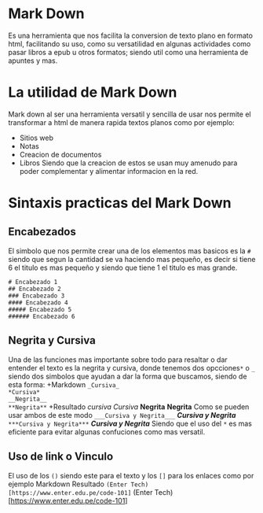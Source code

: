 # Mark Down
Es una herramienta que nos facilita la conversion de texto plano en formato html, facilitando su uso, como su versatilidad en algunas actividades como pasar libros a epub u otros formatos; siendo util como una herramienta de apuntes y mas.
# La utilidad de Mark Down
Mark down al ser una herramienta versatil y sencilla de usar nos permite el transformar a html de manera rapida textos planos como por ejemplo:
- Sitios web
- Notas
- Creacion de documentos
- Libros
Siendo que la creacion de estos se usan muy amenudo para poder complementar y alimentar informacion en la red.
# Sintaxis practicas del Mark Down
## Encabezados
El simbolo que nos permite crear una de los elementos mas basicos es la `#` siendo que segun la cantidad se va haciendo mas pequeño, es decir si tiene 6 el titulo es mas pequeño y siendo que tiene 1 el titulo es mas grande.
~~~
# Encabezado 1
## Encabezado 2
### Encabezado 3
#### Encabezado 4
##### Encabezado 5
###### Encabezado 6
~~~
## Negrita y Cursiva
Una de las funciones mas importante sobre todo para resaltar o dar entender el texto es la negrita y cursiva, donde tenemos dos opcciones`*` o `_` siendo dos simbolos que ayudan a dar la forma que buscamos, siendo de esta forma:
+Markdown
`_Cursiva_`               
`*Cursiva*`           
`__Negrita__`         
`**Negrita**` 
+Resultado
_cursiva_
*Cursiva*
__Negrita__
 **Negrita**
Como se pueden usar ambos de este modo
`___Cursiva y Negrita___`                    ___Cursiva y Negrita___
`***Cursiva y Negrita***`                    ***Cursiva y Negrita***
Siendo que el uso del `*` es mas eficiente para evitar algunas confuciones como mas versatil.
## Uso de link o Vinculo
El uso de los `()` siendo este para el texto y los `[]` para los enlaces como por ejemplo
Markdown                                                      Resultado
`(Enter Tech)[https://www.enter.edu.pe/code-101]`        (Enter Tech)[https://www.enter.edu.pe/code-101]
